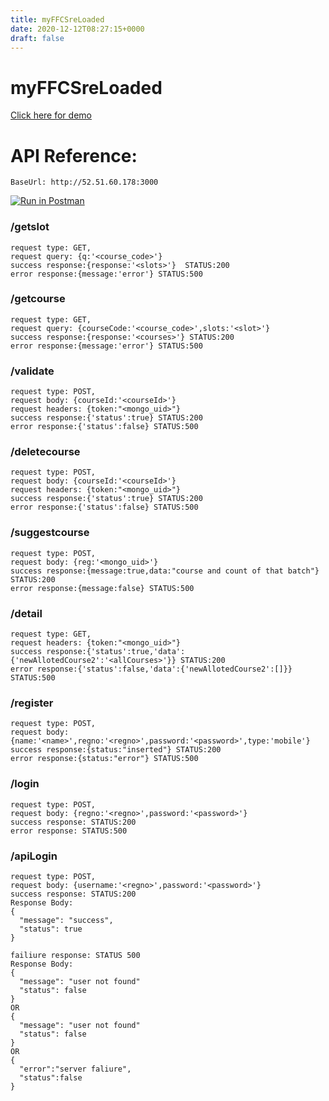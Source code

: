 ```yaml
---
title: myFFCSreLoaded
date: 2020-12-12T08:27:15+0000
draft: false
---
```

# myFFCSreLoaded
[Click here for demo](http://52.51.60.178:3000)

# API Reference:

`BaseUrl: http://52.51.60.178:3000`

[![Run in Postman](https://run.pstmn.io/button.svg)](https://app.getpostman.com/run-collection/dda3382cc211ec22cd2c)


### /getslot
```
request type: GET,
request query: {q:'<course_code>'}
success response:{response:'<slots>'}  STATUS:200
error response:{message:'error'} STATUS:500
```


### /getcourse
```
request type: GET,
request query: {courseCode:'<course_code>',slots:'<slot>'}
success response:{response:'<courses>'} STATUS:200
error response:{message:'error'} STATUS:500
```



### /validate
```
request type: POST,
request body: {courseId:'<courseId>'}
request headers: {token:"<mongo_uid>"}
success response:{'status':true} STATUS:200
error response:{'status':false} STATUS:500
```


### /deletecourse
```
request type: POST,
request body: {courseId:'<courseId>'}
request headers: {token:"<mongo_uid>"}
success response:{'status':true} STATUS:200
error response:{'status':false} STATUS:500
```

### /suggestcourse
```
request type: POST,
request body: {reg:'<mongo_uid>'}
success response:{message:true,data:"course and count of that batch"} STATUS:200
error response:{message:false} STATUS:500
```



### /detail
```
request type: GET,
request headers: {token:"<mongo_uid>"}
success response:{'status':true,'data':{'newAllotedCourse2':'<allCourses>'}} STATUS:200
error response:{'status':false,'data':{'newAllotedCourse2':[]}} STATUS:500
```



### /register
```
request type: POST,
request body: {name:'<name>',regno:'<regno>',password:'<password>',type:'mobile'}
success response:{status:"inserted"} STATUS:200
error response:{status:"error"} STATUS:500
```

### /login
```
request type: POST,
request body: {regno:'<regno>',password:'<password>'}
success response: STATUS:200
error response: STATUS:500
```

### /apiLogin
```
request type: POST,
request body: {username:'<regno>',password:'<password>'}
success response: STATUS:200 
Response Body:
{
  "message": "success",
  "status": true
}

failiure response: STATUS 500
Response Body:
{
  "message": "user not found"
  "status": false
}
OR
{
  "message": "user not found"
  "status": false
}
OR
{
  "error":"server faliure",
  "status":false
}
```
